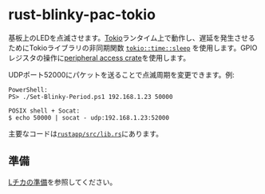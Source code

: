 # rust-blinky-pac-tokio

基板上のLEDを点滅させます。[Tokio][2]ランタイム上で動作し、遅延を発生させるためにTokioライブラリの非同期関数 [`tokio::time::sleep`][1] を使用します。GPIOレジスタの操作に[peripheral access crate](../common/bcm2711_pac)を使用します。

UDPポート52000にパケットを送ることで点滅周期を変更できます。例:

```
PowerShell:
PS> ./Set-Blinky-Period.ps1 192.168.1.23 50000

POSIX shell + Socat:
$ echo 50000 | socat - udp:192.168.1.23:52000
```

主要なコードは[`rustapp/src/lib.rs`](./rustapp/src/lib.rs)にあります。

## 準備

[Lチカの準備](../doc/blinky-prepare.md)を参照してください。

[1]: https://docs.rs/tokio/1.20.1/tokio/time/fn.sleep.html
[2]: https://tokio.rs
